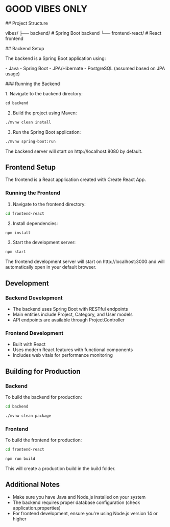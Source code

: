 # GOOD VIBES ONLY

## Project Structure

vibes/
├── backend/ # Spring Boot backend
└── frontend-react/ # React frontend

## Backend Setup

The backend is a Spring Boot application using:

- Java
- Spring Boot
- JPA/Hibernate
- PostgreSQL (assumed based on JPA usage)

### Running the Backend

1. Navigate to the backend directory:

```bash
cd backend
```

2. Build the project using Maven:

```bash
./mvnw clean install
```

3. Run the Spring Boot application:

```bash
./mvnw spring-boot:run
```

The backend server will start on http://localhost:8080 by default.

## Frontend Setup

The frontend is a React application created with Create React App.

### Running the Frontend

1. Navigate to the frontend directory:

```bash
cd frontend-react
```

2. Install dependencies:

```bash
npm install
```

3. Start the development server:

```bash
npm start
```

The frontend development server will start on http://localhost:3000 and will automatically open in your default browser.

## Development

### Backend Development

- The backend uses Spring Boot with RESTful endpoints
- Main entities include Project, Category, and User models
- API endpoints are available through ProjectController

### Frontend Development

- Built with React
- Uses modern React features with functional components
- Includes web vitals for performance monitoring

## Building for Production

### Backend

To build the backend for production:

```bash
cd backend

./mvnw clean package
```

### Frontend

To build the frontend for production:

```bash
cd frontend-react

npm run build
```

This will create a production build in the build folder.

## Additional Notes

- Make sure you have Java and Node.js installed on your system
- The backend requires proper database configuration (check application.properties)
- For frontend development, ensure you're using Node.js version 14 or higher
